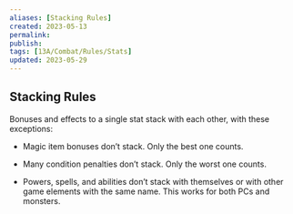```yaml
---
aliases: [Stacking Rules]
created: 2023-05-13
permalink: 
publish: 
tags: [13A/Combat/Rules/Stats]
updated: 2023-05-29
---
```


## Stacking Rules

Bonuses and effects to a single stat stack with each other, with these exceptions:

- Magic item bonuses don’t stack. Only the best one counts.

- Many condition penalties don’t stack. Only the worst one counts.

- Powers, spells, and abilities don’t stack with themselves or with other game elements with the same name. This works for both PCs and monsters.